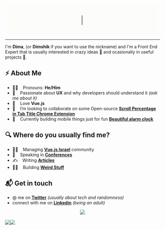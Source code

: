 <!-- # Hello, nerds 🤓 -->

<p align="center">
  <img src="https://raw.githubusercontent.com/dimshik100/dimshik100/master/dima_vishnevetsky_hi.gif">
</p>

---

I'm **Dima**, (or **Dimshik** if you want to use the nickname) and I'm a Front End Expert that is usually interested in crazy ideas 🦄 and ocasionally in useful projects 🤖.

## ⚡️ About Me

* 🧑‍🎤 &nbsp;&nbsp; Pronouns: **He/Him**
* 👾 &nbsp;&nbsp; Passionate about **UX** and why developers should understand it *(ask me about it)*
* 💚 &nbsp;&nbsp; Love **Vue.js**
* 👯 &nbsp;&nbsp; I’m looking to collaborate on some Open-source [**Scroll Percentage in Tab Title Chrome Extension**](https://github.com/dimshik100/Scroll-Percentage-in-Tab-Title-Chrome-Extension)
* 📱 &nbsp;&nbsp; Currently building mobile things just for fun [**Beautiful alarm clock**](https://github.com/dimshik100/Wheely-your-beautiful-alarm-clock)

## 🔍 Where do you usually find me?

* 🧙‍♂️ &nbsp;&nbsp; Managing [**Vue.js Israel**](http://vuejsisrael.com) community 
* 🎤 &nbsp;&nbsp; Speaking in [**Conferences**](https://youtu.be/PxmyKbqGchI)
* ✍️ &nbsp;&nbsp; Writing [**Articles**](https://dev.to/dimshik100)
* 👷‍♂️ &nbsp;&nbsp; Building [**Weird Stuff**](https://dimshik.com)

## 📬 Get in touch

* @ me on [**Twitter**](https://twitter.com/dimshik100) *(usually about tech and randomness)*
* connect with me on [**Linkedin**](https://www.linkedin.com/in/dimshik100/) *(being an adult)*

<p align='center'>
  <img src="https://dimshik100-visitor-badge.glitch.me/badge?page_id=dimshik100.visitor-badge">
</p>

<a href="https://github-readme-stats.vercel.app/api?username=dimshik100&show_icons=true&count_private=true">
  <img align="left" src="https://github-readme-stats.vercel.app/api?username=dimshik100&show_icons=true&count_private=true" />
</a>
<a href="https://github-readme-stats.vercel.app/api/top-langs/?username=dimshik100&layout=compact">
  <img align="left" src="https://github-readme-stats.vercel.app/api/top-langs/?username=dimshik100&layout=compact" />
</a>
